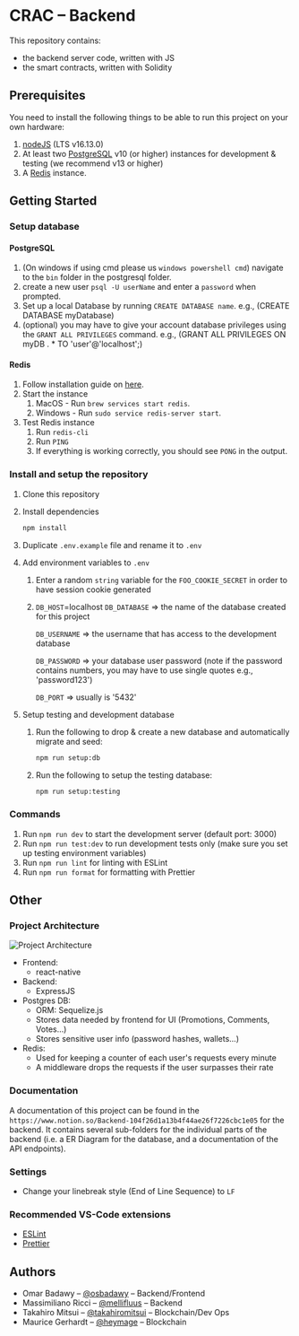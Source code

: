 # CRAC – Backend

This repository contains:

- the backend server code, written with JS
- the smart contracts, written with Solidity

## Prerequisites

You need to install the following things to be able to run this project on your own hardware:

1. [nodeJS](https://nodejs.org/en/download/) (LTS v16.13.0)
2. At least two [PostgreSQL](https://www.postgresql.org/download/) v10 (or higher) instances for development & testing (we recommend v13 or higher)
3. A [Redis](https://redis.io/docs/getting-started/installation/) instance.

## Getting Started

### Setup database

#### PostgreSQL

1. (On windows if using cmd please us `windows powershell cmd`) navigate to the `bin` folder in the postgresql folder.
2. create a new user `psql -U userName` and enter a `password` when prompted.
3. Set up a local Database by running `CREATE DATABASE name`.
   e.g., (CREATE DATABASE myDatabase)
4. (optional) you may have to give your account database privileges using the `GRANT ALL PRIVILEGES` command.
   e.g., (GRANT ALL PRIVILEGES ON myDB . \* TO 'user'@'localhost';)

#### Redis

1. Follow installation guide on [here](https://redis.io/docs/getting-started/installation/).
2. Start the instance
   1. MacOS - Run `brew services start redis`.
   2. Windows - Run `sudo service redis-server start`.
3. Test Redis instance
   1. Run `redis-cli`
   2. Run `PING`
   3. If everything is working correctly, you should see `PONG` in the output.

### Install and setup the repository

1. Clone this repository
2. Install dependencies

   ```zsh
   npm install
   ```

3. Duplicate `.env.example` file and rename it to `.env`
4. Add environment variables to `.env`

   1. Enter a random `string` variable for the `FOO_COOKIE_SECRET` in order to have session cookie generated
   2. `DB_HOST`=localhost
      `DB_DATABASE` => the name of the database created for this project

      `DB_USERNAME` => the username that has access to the development database

      `DB_PASSWORD` => your database user password (note if the password contains numbers, you may have to use single quotes e.g., 'password123')

      `DB_PORT` => usually is '5432'

5. Setup testing and development database

   1. Run the following to drop & create a new database and automatically migrate and seed:

      ```zsh
      npm run setup:db
      ```

   2. Run the following to setup the testing database:

      ```zsh
      npm run setup:testing
      ```

### Commands

1. Run `npm run dev` to start the development server (default port: 3000)
2. Run `npm run test:dev` to run development tests only (make sure you set up testing environment variables)
3. Run `npm run lint` for linting with ESLint
4. Run `npm run format` for formatting with Prettier

## Other

### Project Architecture

![Project Architecture](https://user-images.githubusercontent.com/28442090/164616055-627c3748-2296-4ff4-84cc-1aa7c0fb95c1.png)

- Frontend:
  - react-native
- Backend:
  - ExpressJS
- Postgres DB:
  - ORM: Sequelize.js
  - Stores data needed by frontend for UI (Promotions, Comments, Votes...)
  - Stores sensitive user info (password hashes, wallets...)
- Redis:
  - Used for keeping a counter of each user's requests every minute
  - A middleware drops the requests if the user surpasses their rate

### Documentation

A documentation of this project can be found in the `https://www.notion.so/Backend-104f26d1a13b4f44ae26f7226cbc1e05` for the backend. It contains several sub-folders for the individual parts of the backend (i.e. a ER Diagram for the database, and a documentation of the API endpoints).

### Settings

- Change your linebreak style (End of Line Sequence) to `LF`

### Recommended VS-Code extensions

- [ESLint](https://marketplace.visualstudio.com/items?itemName=dbaeumer.vscode-eslint)
- [Prettier](https://marketplace.visualstudio.com/items?itemName=esbenp.prettier-vscode)

## Authors

- Omar Badawy – [@osbadawy](https://github.com/osbadawy) – Backend/Frontend
- Massimiliano Ricci – [@mellifluus](https://github.com/mellifluus) – Backend
- Takahiro Mitsui – [@takahiromitsui](https://github.com/takahiromitsui) – Blockchain/Dev Ops
- Maurice Gerhardt – [@heymage](https://github.com/heymage) – Blockchain
